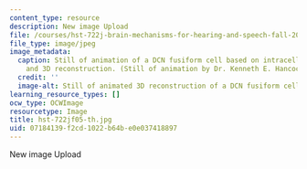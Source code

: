 ```yaml
---
content_type: resource
description: New image Upload
file: /courses/hst-722j-brain-mechanisms-for-hearing-and-speech-fall-2005/07184139f2cd1022b64be0e037418897_hst-722jf05-th.jpg
file_type: image/jpeg
image_metadata:
  caption: Still of animation of a DCN fusiform cell based on intracellular labeling
    and 3D reconstruction. (Still of animation by Dr. Kenneth E. Hancock.)
  credit: ''
  image-alt: Still of animated 3D reconstruction of a DCN fusiform cell.
learning_resource_types: []
ocw_type: OCWImage
resourcetype: Image
title: hst-722jf05-th.jpg
uid: 07184139-f2cd-1022-b64b-e0e037418897
---
```

New image Upload

